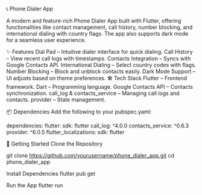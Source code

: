📞 Phone Dialer App

A modern and feature-rich Phone Dialer App built with Flutter, offering functionalities like contact management, call history, number blocking, and international dialing with country flags. The app also supports dark mode for a seamless user experience.

✨ Features
Dial Pad – Intuitive dialer interface for quick dialing.
Call History – View recent call logs with timestamps.
Contacts Integration – Syncs with Google Contacts API.
International Dialing – Select country codes with flags.
Number Blocking – Block and unblock contacts easily.
Dark Mode Support – UI adjusts based on theme preferences.
🛠️ Tech Stack
Flutter – Frontend framework.
Dart – Programming language.
Google Contacts API – Contacts synchronization.
call_log & contacts_service – Managing call logs and contacts.
provider – State management.

📦 Dependencies
Add the following to your pubspec.yaml:

dependencies:
  flutter:
    sdk: flutter
  call_log: ^4.0.0
  contacts_service: ^0.6.3
  provider: ^6.0.5
  flutter_localizations:
    sdk: flutter


🚀 Getting Started
Clone the Repository

git clone https://github.com/yourusername/phone_dialer_app.git
cd phone_dialer_app

Install Dependencies
flutter pub get

Run the App
flutter run

